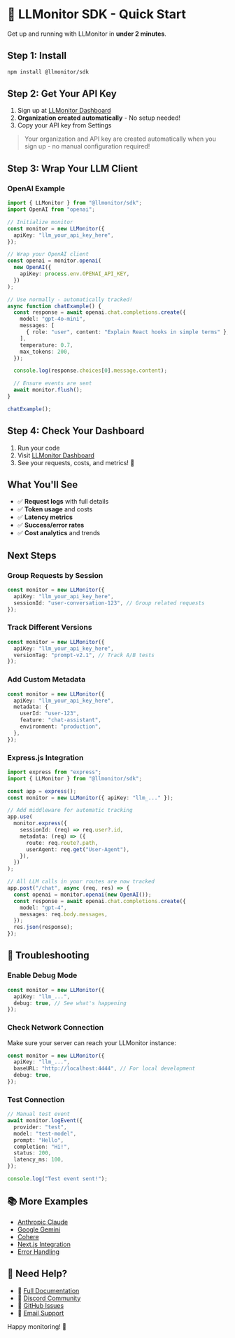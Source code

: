 # 🚀 LLMonitor SDK - Quick Start

Get up and running with LLMonitor in **under 2 minutes**.

## Step 1: Install

```bash
npm install @llmonitor/sdk
```

## Step 2: Get Your API Key

1. Sign up at [LLMonitor Dashboard](https://app.llmonitor.com)
2. **Organization created automatically** - No setup needed!
3. Copy your API key from Settings

> Your organization and API key are created automatically when you sign up - no manual configuration required!

## Step 3: Wrap Your LLM Client

### OpenAI Example

```typescript
import { LLMonitor } from "@llmonitor/sdk";
import OpenAI from "openai";

// Initialize monitor
const monitor = new LLMonitor({
  apiKey: "llm_your_api_key_here",
});

// Wrap your OpenAI client
const openai = monitor.openai(
  new OpenAI({
    apiKey: process.env.OPENAI_API_KEY,
  })
);

// Use normally - automatically tracked!
async function chatExample() {
  const response = await openai.chat.completions.create({
    model: "gpt-4o-mini",
    messages: [
      { role: "user", content: "Explain React hooks in simple terms" },
    ],
    temperature: 0.7,
    max_tokens: 200,
  });

  console.log(response.choices[0].message.content);

  // Ensure events are sent
  await monitor.flush();
}

chatExample();
```

## Step 4: Check Your Dashboard

1. Run your code
2. Visit [LLMonitor Dashboard](https://app.llmonitor.com)
3. See your requests, costs, and metrics! 🎉

## What You'll See

- ✅ **Request logs** with full details
- ✅ **Token usage** and costs
- ✅ **Latency metrics**
- ✅ **Success/error rates**
- ✅ **Cost analytics** and trends

## Next Steps

### Group Requests by Session

```typescript
const monitor = new LLMonitor({
  apiKey: "llm_your_api_key_here",
  sessionId: "user-conversation-123", // Group related requests
});
```

### Track Different Versions

```typescript
const monitor = new LLMonitor({
  apiKey: "llm_your_api_key_here",
  versionTag: "prompt-v2.1", // Track A/B tests
});
```

### Add Custom Metadata

```typescript
const monitor = new LLMonitor({
  apiKey: "llm_your_api_key_here",
  metadata: {
    userId: "user-123",
    feature: "chat-assistant",
    environment: "production",
  },
});
```

### Express.js Integration

```typescript
import express from "express";
import { LLMonitor } from "@llmonitor/sdk";

const app = express();
const monitor = new LLMonitor({ apiKey: "llm_..." });

// Add middleware for automatic tracking
app.use(
  monitor.express({
    sessionId: (req) => req.user?.id,
    metadata: (req) => ({
      route: req.route?.path,
      userAgent: req.get("User-Agent"),
    }),
  })
);

// All LLM calls in your routes are now tracked
app.post("/chat", async (req, res) => {
  const openai = monitor.openai(new OpenAI());
  const response = await openai.chat.completions.create({
    model: "gpt-4",
    messages: req.body.messages,
  });
  res.json(response);
});
```

## 🔧 Troubleshooting

### Enable Debug Mode

```typescript
const monitor = new LLMonitor({
  apiKey: "llm_...",
  debug: true, // See what's happening
});
```

### Check Network Connection

Make sure your server can reach your LLMonitor instance:

```typescript
const monitor = new LLMonitor({
  apiKey: "llm_...",
  baseURL: "http://localhost:4444", // For local development
  debug: true,
});
```

### Test Connection

```typescript
// Manual test event
await monitor.logEvent({
  provider: "test",
  model: "test-model",
  prompt: "Hello",
  completion: "Hi!",
  status: 200,
  latency_ms: 100,
});

console.log("Test event sent!");
```

## 📚 More Examples

- [Anthropic Claude](/examples/anthropic.md)
- [Google Gemini](/examples/google.md)
- [Cohere](/examples/cohere.md)
- [Next.js Integration](/examples/nextjs.md)
- [Error Handling](/examples/error-handling.md)

## 🤝 Need Help?

- 📖 [Full Documentation](https://docs.llmonitor.com)
- 💬 [Discord Community](https://discord.gg/llmonitor)
- 🐛 [GitHub Issues](https://github.com/llmonitor/llmonitor/issues)
- 📧 [Email Support](mailto:support@llmonitor.com)

Happy monitoring! 🚀
